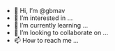 - 👋 Hi, I’m @gbmav
- 👀 I’m interested in ...
- 🌱 I’m currently learning ...
- 💞️ I’m looking to collaborate on ...
- 📫 How to reach me ...

<!---
gbmav/gbmav is a ✨ special ✨ repository because its `README.md` (this file) appears on your GitHub profile.
You can click the Preview link to take a look at your changes.
--->
